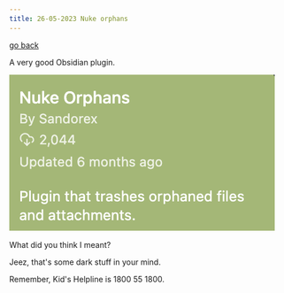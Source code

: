 ```yaml
---
title: 26-05-2023 Nuke orphans
---
```


[go back](articles.md)

A very good Obsidian plugin.

![](Articles%20images/Screenshot%202023-05-26%20at%208.03.26%20am.png)

What did you think I meant?

Jeez, that's some dark stuff in your mind.

Remember, Kid's Helpline is 1800 55 1800.


